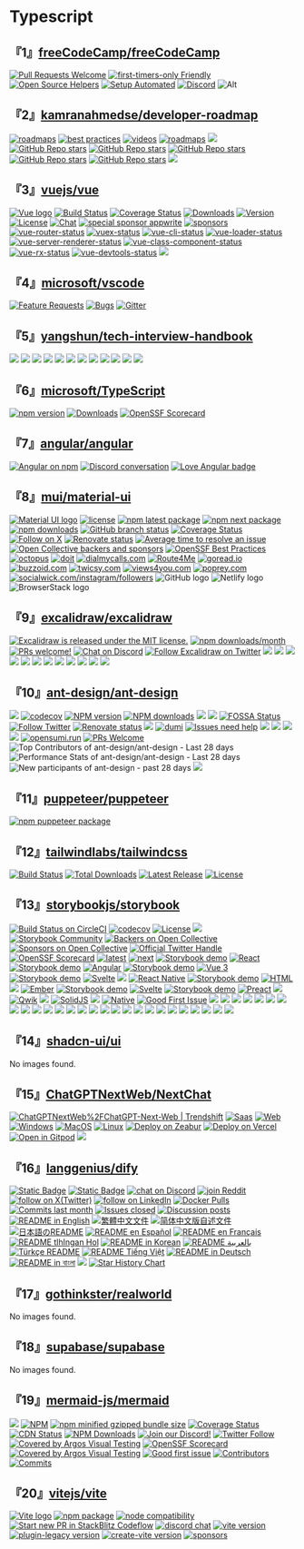 # Typescript

## 『1』[freeCodeCamp/freeCodeCamp](https://github.com/freeCodeCamp/freeCodeCamp)

[![Pull Requests Welcome](https://img.shields.io/badge/PRs-welcome-brightgreen.svg?style=flat)](https://makeapullrequest.com)
[![first-timers-only Friendly](https://img.shields.io/badge/first--timers--only-friendly-blue.svg)](https://www.firsttimersonly.com/)
[![Open Source Helpers](https://www.codetriage.com/freecodecamp/freecodecamp/badges/users.svg)](https://www.codetriage.com/freecodecamp/freecodecamp)
[![Setup Automated](https://img.shields.io/badge/setup-automated-blue?logo=gitpod)](https://gitpod.io/from-referrer/)
[![Discord](https://img.shields.io/discord/692816967895220344?logo=discord&#38;label=Discord&#38;color=5865F2)](https://discord.gg/PRyKn3Vbay)
![Alt](https://repobeats.axiom.co/api/embed/89be0a1a1c8f641c54f9234a7423e7755352c746.svg)

## 『2』[kamranahmedse/developer-roadmap](https://github.com/kamranahmedse/developer-roadmap)

[![roadmaps](https://img.shields.io/badge/%E2%9C%A8-Roadmaps%20-0a0a0a.svg?style=flat&#38;colorA=0a0a0a)](https://roadmap.sh/roadmaps)
[![best practices](https://img.shields.io/badge/%E2%9C%A8-Best%20Practices-0a0a0a.svg?style=flat&#38;colorA=0a0a0a)](https://roadmap.sh/best-practices)
[![videos](https://img.shields.io/badge/%E2%9C%A8-Questions-0a0a0a.svg?style=flat&#38;colorA=0a0a0a)](https://roadmap.sh/questions)
[![roadmaps](https://img.shields.io/badge/%E2%9C%A8-YouTube%20Channel-0a0a0a.svg?style=flat&#38;colorA=0a0a0a)](https://www.youtube.com/channel/UCA0H2KIWgWTwpTFjSxp0now?sub_confirmation=1)
![](https://i.imgur.com/waxVImv.png)
[![GitHub Repo stars](https://img.shields.io/badge/share%20on-reddit-red?logo=reddit)](https://reddit.com/submit?url=https://roadmap.sh&#38;title=Interactive%20roadmaps,%20guides%20and%20other%20educational%20content%20for%20Developers)
[![GitHub Repo stars](https://img.shields.io/badge/share%20on-hacker%20news-orange?logo=ycombinator)](https://news.ycombinator.com/submitlink?u=https://roadmap.sh)
[![GitHub Repo stars](https://img.shields.io/badge/share%20on-twitter-03A9F4?logo=twitter)](https://twitter.com/share?url=https://roadmap.sh&#38;text=Interactive%20roadmaps,%20guides%20and%20other%20educational%20content%20for%20Developers)
[![GitHub Repo stars](https://img.shields.io/badge/share%20on-facebook-1976D2?logo=facebook)](https://www.facebook.com/sharer/sharer.php?u=https://roadmap.sh)
[![GitHub Repo stars](https://img.shields.io/badge/share%20on-linkedin-3949AB?logo=linkedin)](https://www.linkedin.com/shareArticle?url=https://roadmap.sh&#38;title=Interactive%20roadmaps,%20guides%20and%20other%20educational%20content%20for%20Developers)
[![](https://contrib.rocks/image?repo=kamranahmedse/developer-roadmap)](https://github.com/kamranahmedse/developer-roadmap/graphs/contributors)

## 『3』[vuejs/vue](https://github.com/vuejs/vue)

[![Vue logo](https://vuejs.org/images/logo.png)](https://vuejs.org)
[![Build Status](https://img.shields.io/circleci/project/github/vuejs/vue/dev.svg?sanitize=true)](https://circleci.com/gh/vuejs/vue/tree/dev)
[![Coverage Status](https://img.shields.io/codecov/c/github/vuejs/vue/dev.svg?sanitize=true)](https://codecov.io/github/vuejs/vue?branch=dev)
[![Downloads](https://img.shields.io/npm/dm/vue.svg?sanitize=true)](https://npmcharts.com/compare/vue?minimal=true)
[![Version](https://img.shields.io/npm/v/vue.svg?sanitize=true)](https://www.npmjs.com/package/vue)
[![License](https://img.shields.io/npm/l/vue.svg?sanitize=true)](https://www.npmjs.com/package/vue)
[![Chat](https://img.shields.io/badge/chat-on%20discord-7289da.svg?sanitize=true)](https://chat.vuejs.org/)
[![special sponsor appwrite](https://sponsors.vuejs.org/images/appwrite.svg)](https://github.com/appwrite/appwrite)
[![sponsors](https://sponsors.vuejs.org/sponsors.svg?v3)](https://vuejs.org/sponsor/)
[![vue-router-status](https://img.shields.io/npm/v/vue-router.svg)](https://npmjs.com/package/vue-router)
[![vuex-status](https://img.shields.io/npm/v/vuex.svg)](https://npmjs.com/package/vuex)
[![vue-cli-status](https://img.shields.io/npm/v/@vue/cli.svg)](https://npmjs.com/package/@vue/cli)
[![vue-loader-status](https://img.shields.io/npm/v/vue-loader.svg)](https://npmjs.com/package/vue-loader)
[![vue-server-renderer-status](https://img.shields.io/npm/v/vue-server-renderer.svg)](https://npmjs.com/package/vue-server-renderer)
[![vue-class-component-status](https://img.shields.io/npm/v/vue-class-component.svg)](https://npmjs.com/package/vue-class-component)
[![vue-rx-status](https://img.shields.io/npm/v/vue-rx.svg)](https://npmjs.com/package/vue-rx)
[![vue-devtools-status](https://img.shields.io/chrome-web-store/v/nhdogjmejiglipccpnnnanhbledajbpd.svg)](https://chrome.google.com/webstore/detail/vuejs-devtools/nhdogjmejiglipccpnnnanhbledajbpd)
[![](https://opencollective.com/vuejs/contributors.svg?width=890)](https://github.com/vuejs/vue/graphs/contributors)

## 『4』[microsoft/vscode](https://github.com/microsoft/vscode)

[![Feature Requests](https://img.shields.io/github/issues/microsoft/vscode/feature-request.svg)](https://github.com/microsoft/vscode/issues?q=is%3Aopen+is%3Aissue+label%3Afeature-request+sort%3Areactions-%2B1-desc)
[![Bugs](https://img.shields.io/github/issues/microsoft/vscode/bug.svg)](https://github.com/microsoft/vscode/issues?utf8=%E2%9C%93&#38;q=is%3Aissue+is%3Aopen+label%3Abug)
[![Gitter](https://img.shields.io/badge/chat-on%20gitter-yellow.svg)](https://gitter.im/Microsoft/vscode)

## 『5』[yangshun/tech-interview-handbook](https://github.com/yangshun/tech-interview-handbook)

[![](https://opencollective.com/tech-interview-handbook/contributors.svg?width=890&#38;button=false)](https://github.com/yangshun/tech-interview-handbook/graphs/contributors)
[![](https://opencollective.com/tech-interview-handbook/backers.svg?width=890)](https://opencollective.com/tech-interview-handbook#backers)
[![](https://opencollective.com/tech-interview-handbook/sponsor/0/avatar.svg)](https://opencollective.com/tech-interview-handbook/sponsor/0/website)
[![](https://opencollective.com/tech-interview-handbook/sponsor/1/avatar.svg)](https://opencollective.com/tech-interview-handbook/sponsor/1/website)
[![](https://opencollective.com/tech-interview-handbook/sponsor/2/avatar.svg)](https://opencollective.com/tech-interview-handbook/sponsor/2/website)
[![](https://opencollective.com/tech-interview-handbook/sponsor/3/avatar.svg)](https://opencollective.com/tech-interview-handbook/sponsor/3/website)
[![](https://opencollective.com/tech-interview-handbook/sponsor/4/avatar.svg)](https://opencollective.com/tech-interview-handbook/sponsor/4/website)
[![](https://opencollective.com/tech-interview-handbook/sponsor/5/avatar.svg)](https://opencollective.com/tech-interview-handbook/sponsor/5/website)
[![](https://opencollective.com/tech-interview-handbook/sponsor/6/avatar.svg)](https://opencollective.com/tech-interview-handbook/sponsor/6/website)
[![](https://opencollective.com/tech-interview-handbook/sponsor/7/avatar.svg)](https://opencollective.com/tech-interview-handbook/sponsor/7/website)
[![](https://opencollective.com/tech-interview-handbook/sponsor/8/avatar.svg)](https://opencollective.com/tech-interview-handbook/sponsor/8/website)
[![](https://opencollective.com/tech-interview-handbook/sponsor/9/avatar.svg)](https://opencollective.com/tech-interview-handbook/sponsor/9/website)

## 『6』[microsoft/TypeScript](https://github.com/microsoft/TypeScript)

[![npm version](https://badge.fury.io/js/typescript.svg)](https://www.npmjs.com/package/typescript)
[![Downloads](https://img.shields.io/npm/dm/typescript.svg)](https://www.npmjs.com/package/typescript)
[![OpenSSF Scorecard](https://api.securityscorecards.dev/projects/github.com/microsoft/TypeScript/badge)](https://securityscorecards.dev/viewer/?uri=github.com/microsoft/TypeScript)

## 『7』[angular/angular](https://github.com/angular/angular)

[![Angular on npm](https://img.shields.io/npm/v/@angular/core.svg?logo=npm&#38;logoColor=fff&#38;label=NPM+package&#38;color=limegreen)](https://www.npmjs.com/@angular/core)
[![Discord conversation](https://img.shields.io/discord/463752820026376202.svg?logo=discord&#38;logoColor=fff&#38;label=Discord&#38;color=7389d8)](https://discord.gg/angular)
[![Love Angular badge](https://img.shields.io/badge/angular-love-blue?logo=angular&#38;angular=love)](https://www.github.com/angular/angular)

## 『8』[mui/material-ui](https://github.com/mui/material-ui)

[![Material UI logo](https://mui.com/static/logo.svg)](https://next.mui.com/core/)
[![license](https://img.shields.io/badge/license-MIT-blue.svg)](https://github.com/mui/material-ui/blob/HEAD/LICENSE)
[![npm latest package](https://img.shields.io/npm/v/@mui/material/latest.svg)](https://www.npmjs.com/package/@mui/material)
[![npm next package](https://img.shields.io/npm/v/@mui/material/next.svg)](https://www.npmjs.com/package/@mui/material)
[![npm downloads](https://img.shields.io/npm/dm/@mui/material.svg)](https://www.npmjs.com/package/@mui/material)
[![GitHub branch status](https://img.shields.io/github/checks-status/mui/material-ui/HEAD)](https://github.com/mui/material-ui/commits/HEAD/)
[![Coverage Status](https://img.shields.io/codecov/c/github/mui/material-ui.svg)](https://app.codecov.io/gh/mui/material-ui/)
[![Follow on X](https://img.shields.io/twitter/follow/MaterialUI.svg?label=follow+Material+UI)](https://x.com/MaterialUI)
[![Renovate status](https://img.shields.io/badge/renovate-enabled-brightgreen.svg)](https://github.com/mui/material-ui/issues/27062)
[![Average time to resolve an issue](https://isitmaintained.com/badge/resolution/mui/material-ui.svg)](https://isitmaintained.com/project/mui/material-ui)
[![Open Collective backers and sponsors](https://img.shields.io/opencollective/all/mui-org)](https://opencollective.com/mui-org)
[![OpenSSF Best Practices](https://www.bestpractices.dev/projects/1320/badge)](https://www.bestpractices.dev/projects/1320)
[![octopus](https://mui.com/static/sponsors/octopus-square.svg)](https://octopus.com/?utm_source=mui.com&#38;utm_medium=referral&#38;utm_content=readme)
[![doit](https://mui.com/static/sponsors/doit-square.svg)](https://www.doit.com/?utm_source=mui.com&#38;utm_medium=referral&#38;utm_content=readme)
[![dialmycalls.com](https://images.opencollective.com/dialmycalls/f5ae9ab/avatar/288.png)](https://www.dialmycalls.com/?utm_source=mui.com&#38;utm_medium=referral&#38;utm_content=readme)
[![Route4Me](https://images.opencollective.com/route4me/71fb6fa/avatar/288.png)](https://route4me.com/?utm_source=mui.com&#38;utm_medium=referral&#38;utm_content=readme)
[![goread.io](https://images.opencollective.com/goread_io/eb6337d/logo/78.png)](https://goread.io/?utm_source=mui.com&#38;utm_medium=referral&#38;utm_content=readme)
[![buzzoid.com](https://images.opencollective.com/buzzoidz/d23d9bb/logo/78.png)](https://buzzoid.com/?utm_source=mui.com&#38;utm_medium=referral&#38;utm_content=readme)
[![twicsy.com](https://images.opencollective.com/twicsy/7af290f/logo/78.png)](https://twicsy.com/?utm_source=mui.com&#38;utm_medium=referral&#38;utm_content=readme)
[![views4you.com](https://images.opencollective.com/buy-instagram-followers-v4y/6364714/logo/78.png)](https://views4you.com/?utm_source=mui.com&#38;utm_medium=referral&#38;utm_content=readme)
[![poprey.com](https://images.opencollective.com/instagram-likes/2a72a03/logo/78.png)](https://poprey.com/?utm_source=mui.com&#38;utm_medium=referral&#38;utm_content=readme)
[![socialwick.com/instagram/followers](https://images.opencollective.com/instagram-followers-socialwick/ac6033a/logo/256.png)](https://www.socialwick.com/instagram/followers/?utm_source=mui.com&#38;utm_medium=referral&#38;utm_content=readme)
![GitHub logo](https://mui.com/static/readme/github-lightmode.svg)
![Netlify logo](https://mui.com/static/readme/netlify-lightmode.svg)
![BrowserStack logo](https://mui.com/static/readme/browserstack-lightmode.svg)

## 『9』[excalidraw/excalidraw](https://github.com/excalidraw/excalidraw)

[![Excalidraw is released under the MIT license.](https://img.shields.io/badge/license-MIT-blue.svg)](https://github.com/excalidraw/excalidraw/blob/master/LICENSE)
[![npm downloads/month](https://img.shields.io/npm/dm/@excalidraw/excalidraw)](https://www.npmjs.com/package/@excalidraw/excalidraw)
[![PRs welcome!](https://img.shields.io/badge/PRs-welcome-brightgreen.svg?style=flat)](https://docs.excalidraw.com/docs/introduction/contributing)
[![Chat on Discord](https://img.shields.io/discord/723672430744174682?color=738ad6&#38;label=Chat%20on%20Discord&#38;logo=discord&#38;logoColor=ffffff&#38;widge=false)](https://discord.gg/UexuTaE)
[![Follow Excalidraw on Twitter](https://img.shields.io/twitter/follow/excalidraw.svg?label=follow+@excalidraw&#38;style=social&#38;logo=twitter)](https://twitter.com/excalidraw)
[![](https://opencollective.com/excalidraw/tiers/sponsors/0/avatar.svg?avatarHeight=120)](https://opencollective.com/excalidraw/tiers/sponsors/0/website)
[![](https://opencollective.com/excalidraw/tiers/sponsors/1/avatar.svg?avatarHeight=120)](https://opencollective.com/excalidraw/tiers/sponsors/1/website)
[![](https://opencollective.com/excalidraw/tiers/sponsors/2/avatar.svg?avatarHeight=120)](https://opencollective.com/excalidraw/tiers/sponsors/2/website)
[![](https://opencollective.com/excalidraw/tiers/sponsors/3/avatar.svg?avatarHeight=120)](https://opencollective.com/excalidraw/tiers/sponsors/3/website)
[![](https://opencollective.com/excalidraw/tiers/sponsors/4/avatar.svg?avatarHeight=120)](https://opencollective.com/excalidraw/tiers/sponsors/4/website)
[![](https://opencollective.com/excalidraw/tiers/sponsors/5/avatar.svg?avatarHeight=120)](https://opencollective.com/excalidraw/tiers/sponsors/5/website)
[![](https://opencollective.com/excalidraw/tiers/sponsors/6/avatar.svg?avatarHeight=120)](https://opencollective.com/excalidraw/tiers/sponsors/6/website)
[![](https://opencollective.com/excalidraw/tiers/sponsors/7/avatar.svg?avatarHeight=120)](https://opencollective.com/excalidraw/tiers/sponsors/7/website)
[![](https://opencollective.com/excalidraw/tiers/sponsors/8/avatar.svg?avatarHeight=120)](https://opencollective.com/excalidraw/tiers/sponsors/8/website)
[![](https://opencollective.com/excalidraw/tiers/sponsors/9/avatar.svg?avatarHeight=120)](https://opencollective.com/excalidraw/tiers/sponsors/9/website)
[![](https://opencollective.com/excalidraw/tiers/sponsors/10/avatar.svg?avatarHeight=120)](https://opencollective.com/excalidraw/tiers/sponsors/10/website)
[![](https://opencollective.com/excalidraw/tiers/backers.svg?avatarHeight=32)](https://opencollective.com/excalidraw#category-CONTRIBUTE)

## 『10』[ant-design/ant-design](https://github.com/ant-design/ant-design)

![](https://gw.alipayobjects.com/zos/rmsportal/KDpgvguMpGfqaHPjicRK.svg)
[![codecov](https://img.shields.io/codecov/c/github/ant-design/ant-design/master.svg?style=flat-square)](https://codecov.io/gh/ant-design/ant-design/branch/master)
[![NPM version](https://img.shields.io/npm/v/antd.svg?style=flat-square)](https://npmjs.org/package/antd)
[![NPM downloads](https://img.shields.io/npm/dm/antd.svg?style=flat-square)](https://npmjs.org/package/antd)
[![](https://badgen.net/bundlephobia/minzip/antd?style=flat-square)](https://bundlephobia.com/package/antd)
[![](https://data.jsdelivr.com/v1/package/npm/antd/badge)](https://www.jsdelivr.com/package/npm/antd)
[![FOSSA Status](https://app.fossa.io/api/projects/git%2Bgithub.com%2Fant-design%2Fant-design.svg?type=shield)](https://app.fossa.io/projects/git%2Bgithub.com%2Fant-design%2Fant-design?ref=badge_shield)
[![Follow Twitter](https://img.shields.io/twitter/follow/AntDesignUI.svg?label=Ant%20Design)](https://twitter.com/AntDesignUI)
[![Renovate status](https://img.shields.io/badge/renovate-enabled-brightgreen.svg?style=flat-square)](https://github.com/ant-design/ant-design/issues/32498)
[![](https://img.shields.io/badge/using-actions--cool-blue?style=flat-square)](https://github.com/actions-cool)
[![dumi](https://img.shields.io/badge/docs%20by-dumi-blue?style=flat-square)](https://github.com/umijs/dumi)
[![Issues need help](https://flat.badgen.net/github/label-issues/ant-design/ant-design/help%20wanted/open)](https://github.com/ant-design/ant-design/issues?q=is%3Aopen+is%3Aissue+label%3A%22help+wanted%22)
[![](https://opencollective.com/ant-design/tiers/sponsors/badge.svg?label=Sponsors&#38;color=brightgreen)](https://opencollective.com/ant-design#support)
[![](https://opencollective.com/ant-design/tiers/backers/badge.svg?label=Backers&#38;color=brightgreen)](https://opencollective.com/ant-design#support)
[![](https://opencollective.com/ant-design/tiers/sponsors.svg?avatarHeight=72)](https://opencollective.com/ant-design/contribute/sponsors-218/checkout)
[![](https://opencollective.com/ant-design/tiers/backers.svg?avatarHeight=72)](https://opencollective.com/ant-design/contribute/backers-217/checkout)
[![opensumi.run](https://custom-icon-badges.demolab.com/badge/opensumi-run-blue.svg?logo=opensumi)](https://opensumi.run/ide/ant-design/ant-design)
[![PRs Welcome](https://img.shields.io/badge/PRs-welcome-brightgreen.svg?style=flat-square)](https://makeapullrequest.com)
![Top Contributors of ant-design/ant-design - Last 28 days](https://next.ossinsight.io/widgets/official/compose-recent-top-contributors/thumbnail.png?repo_id=34526884&#38;image_size=auto&#38;color_scheme=light)
![Performance Stats of ant-design/ant-design - Last 28 days](https://next.ossinsight.io/widgets/official/compose-last-28-days-stats/thumbnail.png?repo_id=34526884&#38;image_size=auto&#38;color_scheme=light)
![New participants of ant-design - past 28 days](https://next.ossinsight.io/widgets/official/compose-org-active-contributors/thumbnail.png?period=past_28_days&#38;activity=new&#38;owner_id=12101536&#38;repo_ids=34526884&#38;image_size=2x3&#38;color_scheme=light)
[![](https://polar.sh/embed/fund-our-backlog.svg?org=ant-design)](https://polar.sh/ant-design)

## 『11』[puppeteer/puppeteer](https://github.com/puppeteer/puppeteer)

[![npm puppeteer package](https://img.shields.io/npm/v/puppeteer.svg)](https://npmjs.org/package/puppeteer)

## 『12』[tailwindlabs/tailwindcss](https://github.com/tailwindlabs/tailwindcss)

[![Build Status](https://img.shields.io/github/actions/workflow/status/tailwindlabs/tailwindcss/ci.yml?branch=next)](https://github.com/tailwindlabs/tailwindcss/actions)
[![Total Downloads](https://img.shields.io/npm/dt/tailwindcss.svg)](https://www.npmjs.com/package/tailwindcss)
[![Latest Release](https://img.shields.io/npm/v/tailwindcss.svg)](https://github.com/tailwindcss/tailwindcss/releases)
[![License](https://img.shields.io/npm/l/tailwindcss.svg)](https://github.com/tailwindcss/tailwindcss/blob/master/LICENSE)

## 『13』[storybookjs/storybook](https://github.com/storybookjs/storybook)

[![Build Status on CircleCI](https://circleci.com/gh/storybookjs/storybook.svg?style=shield)](https://circleci.com/gh/storybookjs/storybook)
[![codecov](https://codecov.io/gh/storybookjs/storybook/branch/main/graph/badge.svg)](https://codecov.io/gh/storybookjs/storybook)
[![License](https://img.shields.io/github/license/storybookjs/storybook.svg)](https://github.com/storybookjs/storybook/blob/main/LICENSE)
[![](https://img.shields.io/badge/discord-join-7289DA.svg?logo=discord&#38;longCache=true&#38;style=flat)](https://discord.gg/storybook)
[![Storybook Community](https://img.shields.io/badge/community-join-4BC424.svg)](https://storybook.js.org/community/)
[![Backers on Open Collective](https://opencollective.com/storybook/backers/badge.svg)](#backers)
[![Sponsors on Open Collective](https://opencollective.com/storybook/tiers/sponsors/badge.svg)](#sponsors)
[![Official Twitter Handle](https://img.shields.io/twitter/follow/storybookjs?color=blue&#38;logo=twitter)](https://x.com/intent/follow?screen_name=storybookjs)
[![OpenSSF Scorecard](https://api.securityscorecards.dev/projects/github.com/storybookjs/storybook/badge)](https://api.securityscorecards.dev/projects/github.com/storybookjs/storybook)
[![latest](https://img.shields.io/npm/v/@storybook/react/latest?style=for-the-badge&#38;logo=storybook&#38;logoColor=ffffff&#38;color=66BF3C)](https://github.com/storybookjs/storybook/blob/main/README.md)
[![next](https://img.shields.io/npm/v/@storybook/react/next?style=for-the-badge&#38;logo=storybook&#38;logoColor=ffffff&#38;color=1EA7FD)](https://github.com/storybookjs/storybook/blob/next/README.md)
[![Storybook demo](https://img.shields.io/npm/v/@storybook/react/latest?style=flat-square&#38;color=blue&#38;label)](https://next--630511d655df72125520f051.chromatic.com/)
[![React](https://img.shields.io/npm/dm/@storybook/react?style=flat-square&#38;color=eee)](code/renderers/react)
[![Storybook demo](https://img.shields.io/npm/v/@storybook/angular/latest?style=flat-square&#38;color=blue&#38;label)](https://next--6322ce6af69825592bbb28fc.chromatic.com/)
[![Angular](https://img.shields.io/npm/dm/@storybook/angular?style=flat-square&#38;color=eee)](code/frameworks/angular/)
[![Storybook demo](https://img.shields.io/npm/v/@storybook/vue3/latest?style=flat-square&#38;color=blue&#38;label)](https://next--630513346a8e284ae244d415.chromatic.com/)
[![Vue 3](https://img.shields.io/npm/dm/@storybook/vue3?style=flat-square&#38;color=eee)](code/renderers/vue3/)
[![Storybook demo](https://img.shields.io/npm/v/@storybook/web-components/latest?style=flat-square&#38;color=blue&#38;label)](https://next--638db5bf49adfdfe8cf545e0.chromatic.com/)
[![Svelte](https://img.shields.io/npm/dm/@storybook/web-components?style=flat-square&#38;color=eee)](code/renderers/web-components)
[![](https://img.shields.io/npm/v/@storybook/react-native/latest?style=flat-square&#38;color=blue&#38;label)](/)
[![React Native](https://img.shields.io/npm/dm/@storybook/react-native?style=flat-square&#38;color=eee)](https://github.com/storybookjs/react-native)
[![Storybook demo](https://img.shields.io/npm/v/@storybook/html/latest?style=flat-square&#38;color=blue&#38;label)](https://next--63dd39a158cf6fc05199b4bb.chromatic.com/)
[![HTML](https://img.shields.io/npm/dm/@storybook/html?style=flat-square&#38;color=eee)](code/renderers/html)
[![](https://img.shields.io/npm/v/@storybook/ember/latest?style=flat-square&#38;color=blue&#38;label)](/)
[![Ember](https://img.shields.io/npm/dm/@storybook/ember?style=flat-square&#38;color=eee)](code/frameworks/ember/)
[![Storybook demo](https://img.shields.io/npm/v/@storybook/svelte/latest?style=flat-square&#38;color=blue&#38;label)](https://next--630873996e4e3557791c069c.chromatic.com/)
[![Svelte](https://img.shields.io/npm/dm/@storybook/svelte?style=flat-square&#38;color=eee)](code/renderers/svelte)
[![Storybook demo](https://img.shields.io/npm/v/@storybook/preact/latest?style=flat-square&#38;color=blue&#38;label)](https://next--63b588a512565bfaace15e7c.chromatic.com/)
[![Preact](https://img.shields.io/npm/dm/@storybook/preact?style=flat-square&#38;color=eee)](code/renderers/preact)
[![](https://img.shields.io/npm/v/storybook-framework-qwik/latest?style=flat-square&#38;color=blue&#38;label)](/)
[![Qwik](https://img.shields.io/npm/dm/storybook-framework-qwik?style=flat-square&#38;color=eee)](https://github.com/literalpie/storybook-framework-qwik)
[![](https://img.shields.io/npm/v/storybook-solidjs/latest?style=flat-square&#38;color=blue&#38;label)](/)
[![SolidJS](https://img.shields.io/npm/dm/storybook-solidjs?style=flat-square&#38;color=eee)](https://github.com/storybookjs/solidjs)
[![](https://img.shields.io/npm/v/@storybook/native/latest?style=flat-square&#38;color=blue&#38;label)](/)
[![Native](https://img.shields.io/npm/dm/@storybook/native?style=flat-square&#38;color=eee)](https://github.com/storybookjs/native)
[![Good First Issue](https://img.shields.io/github/issues/storybookjs/storybook/good%20first%20issue.svg)](https://github.com/storybookjs/storybook/issues?q=is%3Aopen+is%3Aissue+label%3A%22good+first+issue%22)
[![](https://opencollective.com/storybook/tiers/sponsors/0/avatar.svg?requireActive=true)](https://opencollective.com/storybook/tiers/sponsors/0/website?requireActive=true)
[![](https://opencollective.com/storybook/tiers/sponsors/1/avatar.svg?requireActive=true)](https://opencollective.com/storybook/tiers/sponsors/1/website?requireActive=true)
[![](https://opencollective.com/storybook/tiers/sponsors/2/avatar.svg?requireActive=true)](https://opencollective.com/storybook/tiers/sponsors/2/website?requireActive=true)
[![](https://opencollective.com/storybook/tiers/sponsors/3/avatar.svg?requireActive=true)](https://opencollective.com/storybook/tiers/sponsors/3/website?requireActive=true)
[![](https://opencollective.com/storybook/tiers/sponsors/4/avatar.svg?requireActive=true)](https://opencollective.com/storybook/tiers/sponsors/4/website?requireActive=true)
[![](https://opencollective.com/storybook/tiers/sponsors/5/avatar.svg?requireActive=true)](https://opencollective.com/storybook/tiers/sponsors/5/website?requireActive=true)
[![](https://opencollective.com/storybook/tiers/sponsors/6/avatar.svg?requireActive=true)](https://opencollective.com/storybook/tiers/sponsors/6/website?requireActive=true)
[![](https://opencollective.com/storybook/tiers/sponsors/7/avatar.svg?requireActive=true)](https://opencollective.com/storybook/tiers/sponsors/7/website?requireActive=true)
[![](https://opencollective.com/storybook/tiers/sponsors/8/avatar.svg?requireActive=true)](https://opencollective.com/storybook/tiers/sponsors/8/website?requireActive=true)
[![](https://opencollective.com/storybook/tiers/sponsors/9/avatar.svg?requireActive=true)](https://opencollective.com/storybook/tiers/sponsors/9/website?requireActive=true)
[![](https://opencollective.com/storybook/tiers/sponsors/10/avatar.svg?requireActive=true)](https://opencollective.com/storybook/tiers/sponsors/10/website?requireActive=true)
[![](https://opencollective.com/storybook/tiers/sponsors/11/avatar.svg?requireActive=true)](https://opencollective.com/storybook/tiers/sponsors/11/website?requireActive=true)
[![](https://opencollective.com/storybook/tiers/sponsors/12/avatar.svg?requireActive=true)](https://opencollective.com/storybook/tiers/sponsors/12/website?requireActive=true)
[![](https://opencollective.com/storybook/tiers/sponsors/13/avatar.svg?requireActive=true)](https://opencollective.com/storybook/tiers/sponsors/13/website?requireActive=true)
[![](https://opencollective.com/storybook/tiers/sponsors/14/avatar.svg?requireActive=true)](https://opencollective.com/storybook/tiers/sponsors/14/website?requireActive=true)
[![](https://opencollective.com/storybook/tiers/sponsors/15/avatar.svg?requireActive=true)](https://opencollective.com/storybook/tiers/sponsors/15/website?requireActive=true)
[![](https://opencollective.com/storybook/tiers/sponsors/16/avatar.svg?requireActive=true)](https://opencollective.com/storybook/tiers/sponsors/16/website?requireActive=true)
[![](https://opencollective.com/storybook/tiers/sponsors/17/avatar.svg?requireActive=true)](https://opencollective.com/storybook/tiers/sponsors/17/website?requireActive=true)
[![](https://opencollective.com/storybook/tiers/sponsors/18/avatar.svg?requireActive=true)](https://opencollective.com/storybook/tiers/sponsors/18/website?requireActive=true)
[![](https://opencollective.com/storybook/tiers/sponsors/19/avatar.svg?requireActive=true)](https://opencollective.com/storybook/tiers/sponsors/19/website?requireActive=true)
[![](https://opencollective.com/storybook/tiers/sponsors/20/avatar.svg?requireActive=true)](https://opencollective.com/storybook/tiers/sponsors/20/website?requireActive=true)
[![](https://opencollective.com/storybook/tiers/sponsors/21/avatar.svg?requireActive=true)](https://opencollective.com/storybook/tiers/sponsors/21/website?requireActive=true)
[![](https://opencollective.com/storybook/tiers/sponsors/22/avatar.svg?requireActive=true)](https://opencollective.com/storybook/tiers/sponsors/22/website?requireActive=true)
[![](https://opencollective.com/storybook/tiers/sponsors/23/avatar.svg?requireActive=true)](https://opencollective.com/storybook/tiers/sponsors/23/website?requireActive=true)
[![](https://opencollective.com/storybook/tiers/sponsors/24/avatar.svg?requireActive=true)](https://opencollective.com/storybook/tiers/sponsors/24/website?requireActive=true)
[![](https://opencollective.com/storybook/tiers/sponsors/25/avatar.svg?requireActive=true)](https://opencollective.com/storybook/tiers/sponsors/25/website?requireActive=true)
[![](https://opencollective.com/storybook/tiers/backers.svg?limit=80&#38;button=false&#38;avatarHeight=46&#38;width=750)](https://opencollective.com/storybook)

## 『14』[shadcn-ui/ui](https://github.com/shadcn-ui/ui)

No images found.

## 『15』[ChatGPTNextWeb/NextChat](https://github.com/ChatGPTNextWeb/NextChat)

[![ChatGPTNextWeb%2FChatGPT-Next-Web | Trendshift](https://trendshift.io/api/badge/repositories/5973)](https://trendshift.io/repositories/5973)
[![Saas](https://img.shields.io/badge/NextChat-Saas-green?logo=microsoftedge)](https://nextchat.club?utm_source=readme)
[![Web](https://img.shields.io/badge/Web-PWA-orange?logo=microsoftedge)](https://app.nextchat.dev/)
[![Windows](https://img.shields.io/badge/-Windows-blue?logo=windows)](https://github.com/Yidadaa/ChatGPT-Next-Web/releases)
[![MacOS](https://img.shields.io/badge/-MacOS-black?logo=apple)](https://github.com/Yidadaa/ChatGPT-Next-Web/releases)
[![Linux](https://img.shields.io/badge/-Linux-333?logo=ubuntu)](https://github.com/Yidadaa/ChatGPT-Next-Web/releases)
[![Deploy on Zeabur](https://zeabur.com/button.svg)](https://zeabur.com/templates/ZBUEFA)
[![Deploy on Vercel](https://vercel.com/button)](https://vercel.com/new/clone?repository-url=https%3A%2F%2Fgithub.com%2FChatGPTNextWeb%2FChatGPT-Next-Web&#38;env=OPENAI_API_KEY&#38;env=CODE&#38;project-name=nextchat&#38;repository-name=NextChat)
[![Open in Gitpod](https://gitpod.io/button/open-in-gitpod.svg)](https://gitpod.io/#https://github.com/ChatGPTNextWeb/NextChat)
[![](https://contrib.rocks/image?repo=ChatGPTNextWeb/ChatGPT-Next-Web)](https://github.com/ChatGPTNextWeb/ChatGPT-Next-Web/graphs/contributors)

## 『16』[langgenius/dify](https://github.com/langgenius/dify)

[![Static Badge](https://img.shields.io/badge/Product-F04438)](https://dify.ai)
[![Static Badge](https://img.shields.io/badge/free-pricing?logo=free&#38;color=%20%23155EEF&#38;label=pricing&#38;labelColor=%20%23528bff)](https://dify.ai/pricing)
[![chat on Discord](https://img.shields.io/discord/1082486657678311454?logo=discord&#38;labelColor=%20%235462eb&#38;logoColor=%20%23f5f5f5&#38;color=%20%235462eb)](https://discord.gg/FngNHpbcY7)
[![join Reddit](https://img.shields.io/reddit/subreddit-subscribers/difyai?style=plastic&#38;logo=reddit&#38;label=r%2Fdifyai&#38;labelColor=white)](https://reddit.com/r/difyai)
[![follow on X(Twitter)](https://img.shields.io/twitter/follow/dify_ai?logo=X&#38;color=%20%23f5f5f5)](https://twitter.com/intent/follow?screen_name=dify_ai)
[![follow on LinkedIn](https://custom-icon-badges.demolab.com/badge/LinkedIn-0A66C2?logo=linkedin-white&#38;logoColor=fff)](https://www.linkedin.com/company/langgenius/)
[![Docker Pulls](https://img.shields.io/docker/pulls/langgenius/dify-web?labelColor=%20%23FDB062&#38;color=%20%23f79009)](https://hub.docker.com/u/langgenius)
[![Commits last month](https://img.shields.io/github/commit-activity/m/langgenius/dify?labelColor=%20%2332b583&#38;color=%20%2312b76a)](https://github.com/langgenius/dify/graphs/commit-activity)
[![Issues closed](https://img.shields.io/github/issues-search?query=repo%3Alanggenius%2Fdify%20is%3Aclosed&#38;label=issues%20closed&#38;labelColor=%20%237d89b0&#38;color=%20%235d6b98)](https://github.com/langgenius/dify/)
[![Discussion posts](https://img.shields.io/github/discussions/langgenius/dify?labelColor=%20%239b8afb&#38;color=%20%237a5af8)](https://github.com/langgenius/dify/discussions/)
[![README in English](https://img.shields.io/badge/English-d9d9d9)](./README.md)
[![繁體中文文件](https://img.shields.io/badge/繁體中文-d9d9d9)](./README_TW.md)
[![简体中文版自述文件](https://img.shields.io/badge/简体中文-d9d9d9)](./README_CN.md)
[![日本語のREADME](https://img.shields.io/badge/日本語-d9d9d9)](./README_JA.md)
[![README en Español](https://img.shields.io/badge/Español-d9d9d9)](./README_ES.md)
[![README en Français](https://img.shields.io/badge/Français-d9d9d9)](./README_FR.md)
[![README tlhIngan Hol](https://img.shields.io/badge/Klingon-d9d9d9)](./README_KL.md)
[![README in Korean](https://img.shields.io/badge/한국어-d9d9d9)](./README_KR.md)
[![README بالعربية](https://img.shields.io/badge/العربية-d9d9d9)](./README_AR.md)
[![Türkçe README](https://img.shields.io/badge/Türkçe-d9d9d9)](./README_TR.md)
[![README Tiếng Việt](https://img.shields.io/badge/Ti%E1%BA%BFng%20Vi%E1%BB%87t-d9d9d9)](./README_VI.md)
[![README in Deutsch](https://img.shields.io/badge/German-d9d9d9)](./README_DE.md)
[![README in বাংলা](https://img.shields.io/badge/বাংলা-d9d9d9)](./README_BN.md)
[![](https://contrib.rocks/image?repo=langgenius/dify)](https://github.com/langgenius/dify/graphs/contributors)
[![Star History Chart](https://api.star-history.com/svg?repos=langgenius/dify&#38;type=Date)](https://star-history.com/#langgenius/dify&#38;Date)

## 『17』[gothinkster/realworld](https://github.com/gothinkster/realworld)

No images found.

## 『18』[supabase/supabase](https://github.com/supabase/supabase)

No images found.

## 『19』[mermaid-js/mermaid](https://github.com/mermaid-js/mermaid)

[![](https://img.shields.io/npm/v/mermaid?color=ff3670&#38;label=)](https://www.npmjs.com/package/mermaid)
[![NPM](https://img.shields.io/npm/v/mermaid)](https://www.npmjs.com/package/mermaid)
[![npm minified gzipped bundle size](https://img.shields.io/bundlephobia/minzip/mermaid)](https://bundlephobia.com/package/mermaid)
[![Coverage Status](https://codecov.io/github/mermaid-js/mermaid/branch/develop/graph/badge.svg)](https://app.codecov.io/github/mermaid-js/mermaid/tree/develop)
[![CDN Status](https://img.shields.io/jsdelivr/npm/hm/mermaid)](https://www.jsdelivr.com/package/npm/mermaid)
[![NPM Downloads](https://img.shields.io/npm/dm/mermaid)](https://www.npmjs.com/package/mermaid)
[![Join our Discord!](https://img.shields.io/static/v1?message=join%20chat&#38;color=9cf&#38;logo=discord&#38;label=discord)](https://discord.gg/sKeNQX4Wtj)
[![Twitter Follow](https://img.shields.io/badge/Social-mermaidjs__-blue?style=social&#38;logo=X)](https://twitter.com/mermaidjs_)
[![Covered by Argos Visual Testing](https://argos-ci.com/badge.svg)](https://argos-ci.com?utm_source=mermaid&#38;utm_campaign=oss)
[![OpenSSF Scorecard](https://api.securityscorecards.dev/projects/github.com/mermaid-js/mermaid/badge)](https://securityscorecards.dev/viewer/?uri=github.com/mermaid-js/mermaid)
[![Covered by Argos Visual Testing](https://argos-ci.com/badge-large.svg)](https://argos-ci.com?utm_source=mermaid&#38;utm_campaign=oss)
[![Good first issue](https://img.shields.io/github/labels/mermaid-js/mermaid/Good%20first%20issue%21)](https://github.com/mermaid-js/mermaid/issues?q=is%3Aissue+is%3Aopen+label%3A%22Good+first+issue%21%22)
[![Contributors](https://img.shields.io/github/contributors/mermaid-js/mermaid)](https://github.com/mermaid-js/mermaid/graphs/contributors)
[![Commits](https://img.shields.io/github/commit-activity/m/mermaid-js/mermaid)](https://github.com/mermaid-js/mermaid/graphs/contributors)

## 『20』[vitejs/vite](https://github.com/vitejs/vite)

[![Vite logo](https://vite.dev/logo.svg)](https://vite.dev)
[![npm package](https://img.shields.io/npm/v/vite.svg)](https://npmjs.com/package/vite)
[![node compatibility](https://img.shields.io/node/v/vite.svg)](https://nodejs.org/en/about/previous-releases)
[![Start new PR in StackBlitz Codeflow](https://developer.stackblitz.com/img/start_pr_dark_small.svg)](https://pr.new/vitejs/vite)
[![discord chat](https://img.shields.io/badge/chat-discord-blue?style=flat&#38;logo=discord)](https://chat.vite.dev)
[![vite version](https://img.shields.io/npm/v/vite.svg?label=%20)](packages/vite/CHANGELOG.md)
[![plugin-legacy version](https://img.shields.io/npm/v/@vitejs/plugin-legacy.svg?label=%20)](packages/plugin-legacy/CHANGELOG.md)
[![create-vite version](https://img.shields.io/npm/v/create-vite.svg?label=%20)](packages/create-vite/CHANGELOG.md)
[![sponsors](https://sponsors.vuejs.org/vite.svg?v2)](https://github.com/sponsors/yyx990803)

